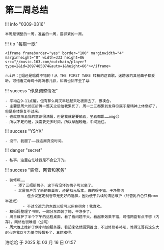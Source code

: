 # 第二周总结

!!! info "0309-0316"

    本周是调整的一周，准备的一周，要抓紧的一周。

!!! tip "每周一歌"

    <iframe frameborder="yes" border="100" marginwidth="4" marginheight="0" width=333 height=86 src="//music.163.com/outchain/player?type=2&id=2097485074&auto=1&height=66"></iframe>

    rui评：🐏姐还是唱得不错的！从 THE FIRST TAKE 转粉的这首歌，迷跡波的其他曲子都爱听，可惜看完母鸡卡再听春儿影，却再也回不去了😂

!!! success "作息调整情况"

    - 平均在9-11点醒，但有那么两天早起起来吃板面去了，很凑合。
    - 主要是周六郊区折腾一整天之后给我累死了，周一二三都累到发麻😐属于是精神上休息好了，但是身体恢复不过来。
    - 也就意味着我的意识很清醒，但是我就是要躺着，坐着都累……omg😔
    - 所以不足的是，我需要更多时间，所以早起晚睡，中间挺住。

!!! success "YSYX"

    - 没干，我服了——我这周真没时间。


!!! danger "secret"

    - 私事，这里在忙啥我是不会公开的。


!!! success "装修、网管和家务"

    - 装修嘛……
        - 添了三把新椅子，这下有没坏的椅子可以坐了。
        - 北屋窗户弄了新的蜂巢帘，还是挡光版本，真的很不错，干净整洁
            - 但会议室定制卷帘是更好的选择，因为便于后续的清洁维护（尽管乳白色只有emm半遮光）
            - 不过全遮光的东西以后可以用在宿舍！我喜欢。
    - 和妈妈整理了书架，一部分东西装了箱，干净多了。
    - 周日维护了半个下午的远程桌面，看了看问题不大，看起来效果不错，可惜网盘有点不够（内存），网络也很难绷（公网）
    - 周六晚上维护了俩小时的服务器，看起来依然漏洞百出，不过修修补补吧，难得江哥有这么大耐心等我以年为单位慢慢补全，真的难得。

浩哈哈 于 2025 年 03 月 16 日 01:57